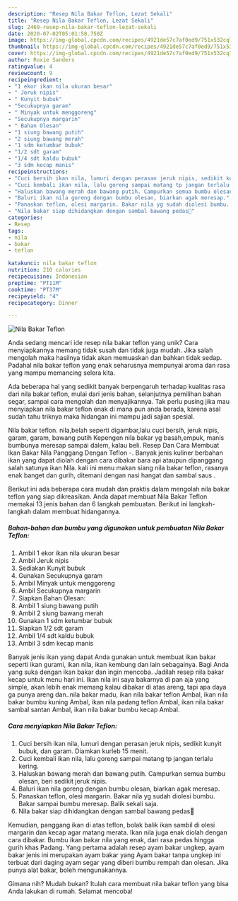 ```yaml
---
description: "Resep Nila Bakar Teflon, Lezat Sekali"
title: "Resep Nila Bakar Teflon, Lezat Sekali"
slug: 2469-resep-nila-bakar-teflon-lezat-sekali
date: 2020-07-02T05:01:58.750Z
image: https://img-global.cpcdn.com/recipes/4921de57c7af0ed9/751x532cq70/nila-bakar-teflon-foto-resep-utama.jpg
thumbnail: https://img-global.cpcdn.com/recipes/4921de57c7af0ed9/751x532cq70/nila-bakar-teflon-foto-resep-utama.jpg
cover: https://img-global.cpcdn.com/recipes/4921de57c7af0ed9/751x532cq70/nila-bakar-teflon-foto-resep-utama.jpg
author: Roxie Sanders
ratingvalue: 4
reviewcount: 9
recipeingredient:
- "1 ekor ikan nila ukuran besar"
- " Jeruk nipis"
- " Kunyit bubuk"
- "Secukupnya garam"
- " Minyak untuk menggoreng"
- "Secukupnya margarin"
- " Bahan Olesan"
- "1 siung bawang putih"
- "2 siung bawang merah"
- "1 sdm ketumbar bubuk"
- "1/2 sdt garam"
- "1/4 sdt kaldu bubuk"
- "3 sdm kecap manis"
recipeinstructions:
- "Cuci bersih ikan nila, lumuri dengan perasan jeruk nipis, sedikit kunyit bubuk, dan garam. Diamkan kurleb 15 menit."
- "Cuci kembali ikan nila, lalu goreng sampai matang tp jangan terlalu kering."
- "Haluskan bawang merah dan bawang putih. Campurkan semua bumbu olesan, beri sedikit jeruk nipis."
- "Baluri ikan nila goreng dengan bumbu olesan, biarkan agak meresap."
- "Panaskan teflon, olesi margarin. Bakar nila yg sudah diolesi bumbu. Bakar sampai bumbu meresap. Balik sekali saja."
- "Nila bakar siap dihidangkan dengan sambal bawang pedas🤤"
categories:
- Resep
tags:
- nila
- bakar
- teflon

katakunci: nila bakar teflon 
nutrition: 210 calories
recipecuisine: Indonesian
preptime: "PT11M"
cooktime: "PT37M"
recipeyield: "4"
recipecategory: Dinner

---
```



![Nila Bakar Teflon](https://img-global.cpcdn.com/recipes/4921de57c7af0ed9/751x532cq70/nila-bakar-teflon-foto-resep-utama.jpg)

Anda sedang mencari ide resep nila bakar teflon yang unik? Cara menyiapkannya memang tidak susah dan tidak juga mudah. Jika salah mengolah maka hasilnya tidak akan memuaskan dan bahkan tidak sedap. Padahal nila bakar teflon yang enak seharusnya mempunyai aroma dan rasa yang mampu memancing selera kita.

Ada beberapa hal yang sedikit banyak berpengaruh terhadap kualitas rasa dari nila bakar teflon, mulai dari jenis bahan, selanjutnya pemilihan bahan segar, sampai cara mengolah dan menyajikannya. Tak perlu pusing jika mau menyiapkan nila bakar teflon enak di mana pun anda berada, karena asal sudah tahu triknya maka hidangan ini mampu jadi sajian spesial.

Nila bakar teflon. nila,belah seperti digambar,lalu cuci bersih, jeruk nipis, garam, garam, bawang putih Kepengen nila bakar yg basah,empuk, manis bumbunya meresap sampai dalem, kalau beli. Resep Dan Cara Membuat Ikan Bakar Nila Panggang Dengan Teflon -. Banyak jenis kuliner berbahan ikan yang dapat diolah dengan cara dibakar bara api ataupun dipanggang salah satunya ikan Nila. kali ini menu makan siang nila bakar teflon, rasanya enak banget dan gurih, ditemani dengan nasi hangat dan sambal saus .


Berikut ini ada beberapa cara mudah dan praktis dalam mengolah nila bakar teflon yang siap dikreasikan. Anda dapat membuat Nila Bakar Teflon memakai 13 jenis bahan dan 6 langkah pembuatan. Berikut ini langkah-langkah dalam membuat hidangannya.

<!--inarticleads1-->

##### Bahan-bahan dan bumbu yang digunakan untuk pembuatan Nila Bakar Teflon:

1. Ambil 1 ekor ikan nila ukuran besar
1. Ambil  Jeruk nipis
1. Sediakan  Kunyit bubuk
1. Gunakan Secukupnya garam
1. Ambil  Minyak untuk menggoreng
1. Ambil Secukupnya margarin
1. Siapkan  Bahan Olesan:
1. Ambil 1 siung bawang putih
1. Ambil 2 siung bawang merah
1. Gunakan 1 sdm ketumbar bubuk
1. Siapkan 1/2 sdt garam
1. Ambil 1/4 sdt kaldu bubuk
1. Ambil 3 sdm kecap manis


Banyak jenis ikan yang dapat Anda gunakan untuk membuat ikan bakar seperti ikan gurami, ikan nila, ikan kembung dan lain sebagainya. Bagi Anda yang suka dengan ikan bakar dan ingin mencoba. Jadilah resep nila bakar kecap untuk menu hari ini. Ikan nila ini saya bakarnya di pan aja yang simple, akan lebih enak memang kalau dibakar di atas areng, tapi apa daya ga punya areng dan..nila bakar madu, ikan nila bakar teflon Ambal, ikan nila bakar bumbu kuning Ambal, ikan nila padang teflon Ambal, ikan nila bakar sambal santan Ambal, ikan nila bakar bumbu kecap Ambal. 

<!--inarticleads2-->

##### Cara menyiapkan Nila Bakar Teflon:

1. Cuci bersih ikan nila, lumuri dengan perasan jeruk nipis, sedikit kunyit bubuk, dan garam. Diamkan kurleb 15 menit.
1. Cuci kembali ikan nila, lalu goreng sampai matang tp jangan terlalu kering.
1. Haluskan bawang merah dan bawang putih. Campurkan semua bumbu olesan, beri sedikit jeruk nipis.
1. Baluri ikan nila goreng dengan bumbu olesan, biarkan agak meresap.
1. Panaskan teflon, olesi margarin. Bakar nila yg sudah diolesi bumbu. Bakar sampai bumbu meresap. Balik sekali saja.
1. Nila bakar siap dihidangkan dengan sambal bawang pedas🤤


Kemudian, panggang ikan di atas teflon, bolak balik ikan sambil di olesi margarin dan kecap agar matang merata. Ikan nila juga enak diolah dengan cara dibakar. Bumbu ikan bakar nila yang enak, dari rasa pedas hingga gurih khas Padang. Yang pertama adalah resep ayam bakar ungkep, ayam bakar jenis ini merupakan ayam bakar yang Ayam bakar tanpa ungkep ini terbuat dari daging ayam segar yang diberi bumbu rempah dan olesan. Jika punya alat bakar, boleh mengunakannya. 

Gimana nih? Mudah bukan? Itulah cara membuat nila bakar teflon yang bisa Anda lakukan di rumah. Selamat mencoba!
